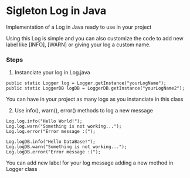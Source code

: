 # Sigleton Log in Java

Implementation of a Log in Java ready to use in your project

Using this Log is simple and you can also customize the code to add new label like [INFO], [WARN] or giving your log a custom name.

### Steps

1. Instanciate your log in Log.java
```
public static Logger log = Logger.getInstance("yourLogName");
public static LoggerDB logDB = LoggerDB.getInstance("yourLogName2");
```
You can have in your project as many logs as you instanciate in this class<br />


2. Use info(), warn(), error() methods to log a new message
```
Log.log.info("Hello World!");
Log.log.warn("Something is not working...");
Log.log.error("Error message :(");

Log.logDB.info("Hello DataBase!");
Log.logDB.warn("Something is not working...");
Log.logDB.error("Error message :(");
```
You can add new label for your log message adding a new method in Logger class
